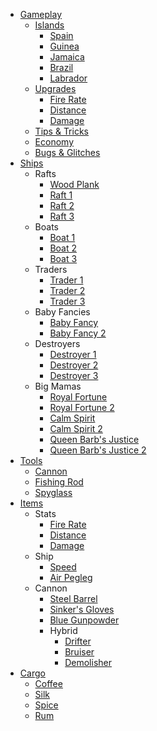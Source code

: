 * [Gameplay](gameplay/gameplay.md)
    * [Islands](gameplay/islands.md)
        * [Spain](gameplay/islands/spain.md)
        * [Guinea](gameplay/islands/guinea.md)
        * [Jamaica](gameplay/islands/jamaica.md)
        * [Brazil](gameplay/islands/brazil.md)
        * [Labrador](gameplay/islands/labrador.md)
    * [Upgrades](gameplay/upgrades.md)
        * [Fire Rate](gameplay/upgrades/firerate.md)
        * [Distance](gameplay/upgrades/distance.md)
        * [Damage](gameplay/upgrades/damage.md)
    * [Tips & Tricks](gameplay/tips.md)
    * [Economy](gameplay/economy.md)
    * [Bugs & Glitches](gameplay/bugs.md)
* [Ships](ships/ships.md)
    * Rafts
        * [Wood Plank](ships/rafts/woodplank.md)
        * [Raft 1](ships/rafts/raft1.md)
        * [Raft 2](ships/rafts/raft2.md)
        * [Raft 3](ships/rafts/raft3.md)
    * Boats
        * [Boat 1](ships/boats/boat1.md)
        * [Boat 2](ships/boats/boat2.md)
        * [Boat 3](ships/boats/boat3.md)
    * Traders
        * [Trader 1](ships/traders/trader1.md)
        * [Trader 2](ships/traders/trader2.md)
        * [Trader 3](ships/traders/trader3.md)
    * Baby Fancies
        * [Baby Fancy](ships/babyfancy/babyfancy1.md)
        * [Baby Fancy 2](ships/babyfancy/babyfancy2.md)
    * Destroyers
        * [Destroyer 1](ships/destroyers/destroyer1.md)
        * [Destroyer 2](ships/destroyers/destroyer2.md)
        * [Destroyer 3](ships/destroyers/destroyer3.md)
    * Big Mamas
        * [Royal Fortune](ships/bigmamas/royalfortune.md)
        * [Royal Fortune 2](ships/bigmamas/royalfortune2.md)
        * [Calm Spirit](ships/bigmamas/calmspirit.md)
        * [Calm Spirit 2](ships/bigmamas/calmspirit2.md)
        * [Queen Barb's Justice](ships/bigmamas/qbj.md)
        * [Queen Barb's Justice 2](ships/bigmamas/qbj2.md)
* [Tools](tools/tools.md)
    * [Cannon](tools/cannon.md)
    * [Fishing Rod](tools/fishingrod.md)
    * [Spyglass](tools/spyglass.md)
* [Items](items/items.md)
    * Stats
        * [Fire Rate](items/stats/firerate.md)
        * [Distance](items/stats/distance.md)
        * [Damage](items/stats/damage.md)
    * Ship
        * [Speed](items/ship/speed.md)
        * [Air Pegleg](items/ship/airpegleg.md)
    * Cannon
        * [Steel Barrel](items/cannon/steelbarrel.md)
        * [Sinker's Gloves](items/cannon/sinkersgloves.md)
        * [Blue Gunpowder](items/cannon/bluegunpowder.md)
        * Hybrid
            * [Drifter](items/cannon/hybrid/drifter.md)
            * [Bruiser](items/cannon/hybrid/bruiser.md)
            * [Demolisher](items/cannon/hybrid/demolisher.md)
* [Cargo](gameplay/economy.md)
    * [Coffee](gameplay/cargo/coffee.md)
    * [Silk](gameplay/cargo/silk.md)
    * [Spice](gameplay/cargo/spice.md)
    * [Rum](gameplay/cargo/rum.md)
